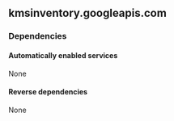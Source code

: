 ## kmsinventory.googleapis.com

### Dependencies

#### Automatically enabled services

None

#### Reverse dependencies

None
